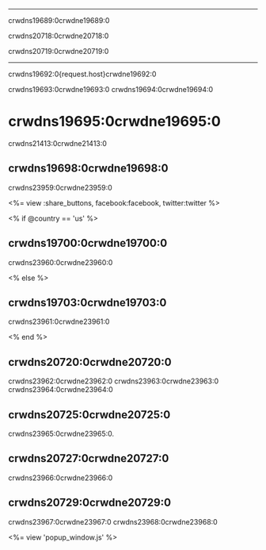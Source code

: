 * * *

crwdns19689:0crwdne19689:0

crwdns20718:0crwdne20718:0

crwdns20719:0crwdne20719:0

* * *

crwdns19692:0{request.host}crwdne19692:0

crwdns19693:0crwdne19693:0 crwdns19694:0crwdne19694:0

# crwdns19695:0crwdne19695:0

crwdns21413:0crwdne21413:0

## crwdns19698:0crwdne19698:0

crwdns23959:0crwdne23959:0

<%= view :share_buttons, facebook:facebook, twitter:twitter %>

<% if @country == 'us' %>

## crwdns19700:0crwdne19700:0

crwdns23960:0crwdne23960:0

<% else %>

## crwdns19703:0crwdne19703:0

crwdns23961:0crwdne23961:0

<% end %>

## crwdns20720:0crwdne20720:0

crwdns23962:0crwdne23962:0 crwdns23963:0crwdne23963:0 crwdns23964:0crwdne23964:0

## crwdns20725:0crwdne20725:0

crwdns23965:0crwdne23965:0.

## crwdns20727:0crwdne20727:0

crwdns23966:0crwdne23966:0

## crwdns20729:0crwdne20729:0

crwdns23967:0crwdne23967:0 crwdns23968:0crwdne23968:0

<%= view 'popup_window.js' %>